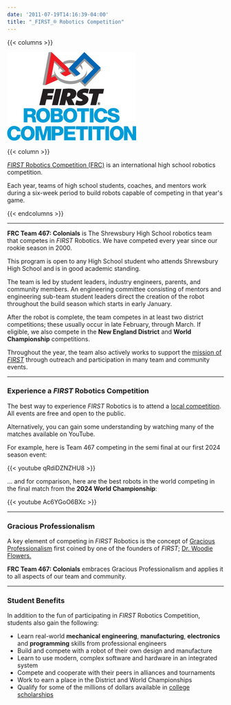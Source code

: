 ```yaml
---
date: '2011-07-19T14:16:39-04:00'
title: "_FIRST_® Robotics Competition"
---
```


{{< columns >}}

![_FIRST_ Robotics Competition](FIRSTRobotics_IconVert_RGB-300x206.jpg)

{{< column >}}

[_FIRST_ Robotics Competition (FRC)](https://www.firstinspires.org/robotics/frc) is an international high school robotics competition.

Each year, teams of high school students, coaches, and mentors work during a six-week period to build robots capable of competing in that year's game.

{{< endcolumns >}}

---

**FRC Team 467: Colonials** is The Shrewsbury High School robotics team that competes in _FIRST_ Robotics. We have competed every year since our rookie season in 2000.

This program is open to any High School student who attends Shrewsbury High School and is in good academic standing.

The team is led by student leaders, industry engineers, parents, and community members. An engineering committee consisting of mentors and engineering sub-team student leaders direct the creation of the robot throughout the build season which starts in early January.

After the robot is complete, the team competes in at least two district competitions; these usually occur in late February, through March. If eligible, we also compete in the **New England District** and **World Championship** competitions.

Throughout the year, the team also actively works to support the [mission of _FIRST_](https://www.firstinspires.org/about) through outreach and participation in many team  and community events.

---

### Experience a _FIRST_ Robotics Competition

The best way to experience _FIRST_ Robotics is to attend a [local competition](https://www.nefirst.org/district-events). All events are free and open to the public.

Alternatively, you can gain some understanding by watching many of the matches available on YouTube.

For example, here is Team 467 competing in the semi final at our first 2024 season event:

{{< youtube qRdiDZNZHU8 >}}

... and for comparison, here are the best robots in the world competing in the final match from the **2024 World Championship**:

{{< youtube Ac6YGoO6BXc >}}

---

### Gracious Professionalism

A key element of competing in _FIRST_ Robotics is the concept of [Gracious Professionalism](https://www.firstinspires.org/node/20891) first coined by one of the founders of _FIRST_; [Dr. Woodie Flowers.](https://www.firstinspires.org/about/leadership/dr-woodie-flowers)

**FRC Team 467: Colonials** embraces Gracious Professionalism and applies it to all aspects of our team and community.

---

### Student Benefits

In addition to the fun of participating in _FIRST_ Robotics Competition, students also gain the following:

* Learn real-world **mechanical engineering**, **manufacturing**, **electronics** and **programming** skills from professional engineers
* Build and compete with a robot of their own design and manufacture
* Learn to use modern, complex software and hardware in an integrated system
* Compete and cooperate with their peers in alliances and tournaments
* Work to earn a place in the District and World Championships
* Qualify for some of the millions of dollars available in [college scholarships](https://www.firstinspires.org/alumni/scholarships)

